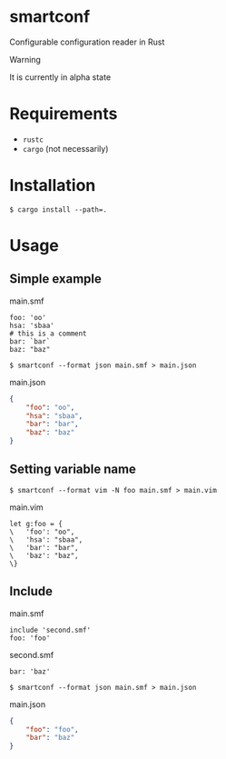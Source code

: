 # smartconf

Configurable configuration reader in Rust

> [!Warning]
> It is currently in alpha state

# Requirements

- `rustc`
- `cargo` (not necessarily)

# Installation

```console
$ cargo install --path=.
```

# Usage

## Simple example

main.smf
```smartconf
foo: 'oo'
hsa: 'sbaa'
# this is a comment
bar: `bar`
baz: "baz"
```

```console
$ smartconf --format json main.smf > main.json
```

main.json
```json
{
    "foo": "oo",
    "hsa": "sbaa",
    "bar": "bar",
    "baz": "baz"
}
```

## Setting variable name

```console
$ smartconf --format vim -N foo main.smf > main.vim
```

main.vim
```vim
let g:foo = {
\   'foo': "oo",
\   'hsa': "sbaa",
\   'bar': "bar",
\   'baz': "baz",
\}
```

## Include

main.smf
```smartconf
include 'second.smf'
foo: 'foo'
```

second.smf
```smartconf
bar: 'baz'
```

```console
$ smartconf --format json main.smf > main.json
```

main.json
```json
{
    "foo": "foo",
    "bar": "baz"
}
```

